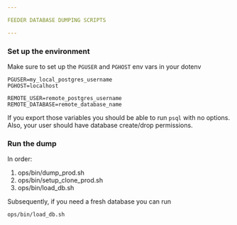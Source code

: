 ```yaml
---

FEEDER DATABASE DUMPING SCRIPTS

---
```


### Set up the environment

Make sure to set up the `PGUSER` and `PGHOST` env vars in your dotenv

```
PGUSER=my_local_postgres_username
PGHOST=localhost

REMOTE_USER=remote_postgres_username
REMOTE_DATABASE=remote_database_name
```

If you export those variables you should be able to run `psql` with no options.
Also, your user should have database create/drop permissions.

### Run the dump

In order:

1. ops/bin/dump_prod.sh
2. ops/bin/setup_clone_prod.sh
3. ops/bin/load_db.sh

Subsequently, if you need a fresh database you can run

```sh
ops/bin/load_db.sh
```
